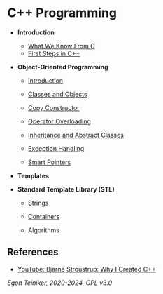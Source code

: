 # C++ Programming

* **Introduction**
  * [What We Know From C](first-steps/CKnowHow.md)
  * [First Steps in C++](first-steps/README.md)
    
* **Object-Oriented Programming**
  * [Introduction](oop/introduction/README.md)

  * [Classes and Objects](oop/classes)

  * [Copy Constructor](oop/copy-constructor/)

  * [Operator Overloading](oop/operator-overloading/)

  * [Inheritance and Abstract Classes](oop/inheritance/)

  * [Exception Handling](oop/exceptions/)

  * [Smart Pointers](oop/smart-pointers/)


* **Templates**

* **Standard Template Library (STL)**
  * [Strings](stl/string/)
    
  * [Containers](stl/container/) 
 
  * Algorithms

## References

* [YouTube: Bjarne Stroustrup: Why I Created C++ ](https://youtu.be/JBjjnqG0BP8?si=ZFvZpu5uKGs23bGe)

*Egon Teiniker, 2020-2024, GPL v3.0*